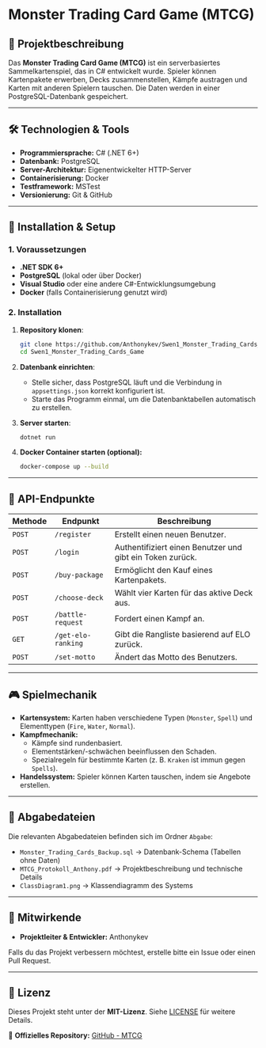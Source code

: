 # **Monster Trading Card Game (MTCG)**

## **📌 Projektbeschreibung**
Das **Monster Trading Card Game (MTCG)** ist ein serverbasiertes Sammelkartenspiel, das in C# entwickelt wurde. Spieler können Kartenpakete erwerben, Decks zusammenstellen, Kämpfe austragen und Karten mit anderen Spielern tauschen. Die Daten werden in einer PostgreSQL-Datenbank gespeichert.

---

## **🛠 Technologien & Tools**
- **Programmiersprache:** C# (.NET 6+)
- **Datenbank:** PostgreSQL
- **Server-Architektur:** Eigenentwickelter HTTP-Server
- **Containerisierung:** Docker
- **Testframework:** MSTest
- **Versionierung:** Git & GitHub

---

## **🚀 Installation & Setup**
### **1. Voraussetzungen**
- **.NET SDK 6+**
- **PostgreSQL** (lokal oder über Docker)
- **Visual Studio** oder eine andere C#-Entwicklungsumgebung
- **Docker** (falls Containerisierung genutzt wird)

### **2. Installation**
1. **Repository klonen**:
   ```sh
   git clone https://github.com/Anthonykev/Swen1_Monster_Trading_Cards_Game.git
   cd Swen1_Monster_Trading_Cards_Game
   ```

2. **Datenbank einrichten**:
   - Stelle sicher, dass PostgreSQL läuft und die Verbindung in `appsettings.json` korrekt konfiguriert ist.
   - Starte das Programm einmal, um die Datenbanktabellen automatisch zu erstellen.

3. **Server starten**:
   ```sh
   dotnet run
   ```

4. **Docker Container starten (optional):**
   ```sh
   docker-compose up --build
   ```

---

## **🔗 API-Endpunkte**
| Methode | Endpunkt | Beschreibung |
|---------|---------|--------------|
| `POST` | `/register` | Erstellt einen neuen Benutzer. |
| `POST` | `/login` | Authentifiziert einen Benutzer und gibt ein Token zurück. |
| `POST` | `/buy-package` | Ermöglicht den Kauf eines Kartenpakets. |
| `POST` | `/choose-deck` | Wählt vier Karten für das aktive Deck aus. |
| `POST` | `/battle-request` | Fordert einen Kampf an. |
| `GET` | `/get-elo-ranking` | Gibt die Rangliste basierend auf ELO zurück. |
| `POST` | `/set-motto` | Ändert das Motto des Benutzers. |

---

## **🎮 Spielmechanik**
- **Kartensystem:** Karten haben verschiedene Typen (`Monster`, `Spell`) und Elementtypen (`Fire`, `Water`, `Normal`).
- **Kampfmechanik:**
  - Kämpfe sind rundenbasiert.
  - Elementstärken/-schwächen beeinflussen den Schaden.
  - Spezialregeln für bestimmte Karten (z. B. `Kraken` ist immun gegen `Spells`).
- **Handelssystem:** Spieler können Karten tauschen, indem sie Angebote erstellen.

---

## **📂 Abgabedateien**
Die relevanten Abgabedateien befinden sich im Ordner `Abgabe`:
- `Monster_Trading_Cards_Backup.sql` → Datenbank-Schema (Tabellen ohne Daten)
- `MTCG_Protokoll_Anthony.pdf` → Projektbeschreibung und technische Details
- `ClassDiagram1.png` → Klassendiagramm des Systems

---

## **👥 Mitwirkende**
- **Projektleiter & Entwickler:** Anthonykev

Falls du das Projekt verbessern möchtest, erstelle bitte ein Issue oder einen Pull Request.

---

## **📜 Lizenz**
Dieses Projekt steht unter der **MIT-Lizenz**. Siehe [LICENSE](LICENSE) für weitere Details.

📌 **Offizielles Repository:** [GitHub - MTCG](https://github.com/Anthonykev/Swen1_Monster_Trading_Cards_Game)




